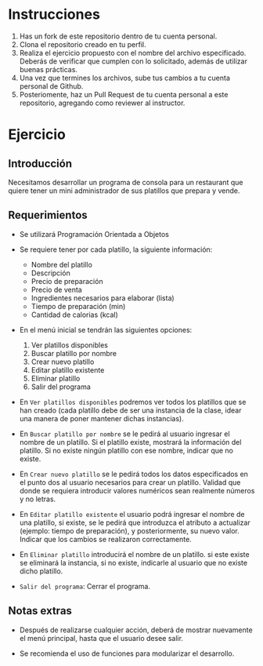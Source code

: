 # Instrucciones

1. Has un fork de este repositorio dentro de tu cuenta personal.
2. Clona el repositorio creado en tu perfil.
3. Realiza el ejercicio propuesto con el nombre del archivo especificado. Deberás de verificar que cumplen con lo solicitado, además de utilizar buenas prácticas.
4. Una vez que termines los archivos, sube tus cambios a tu cuenta personal de Github.
5. Posteriomente, haz un Pull Request de tu cuenta personal a este repositorio, agregando como reviewer al instructor.

# Ejercicio

## Introducción
Necesitamos desarrollar un programa de consola para un restaurant que quiere tener un mini administrador de sus platillos que prepara y vende.

## Requerimientos
- Se utilizará Programación Orientada a Objetos

- Se requiere tener por cada platillo, la siguiente información:
  - Nombre del platillo
  - Descripción
  - Precio de preparación
  - Precio de venta
  - Ingredientes necesarios para elaborar (lista)
  - Tiempo de preparación (min)
  - Cantidad de calorias (kcal)

- En el menú inicial se tendrán las siguientes opciones:
    1. Ver platillos disponibles
    2. Buscar platillo por nombre
    3. Crear nuevo platillo
    4. Editar platillo existente
    5. Eliminar platillo
    6. Salir del programa

- En `Ver platillos disponibles` podremos ver todos los platillos que se han creado (cada platillo debe de ser una instancia de la clase, idear una manera de poner mantener dichas instancias).

- En `Buscar platillo por nombre` se le pedirá al usuario ingresar el nombre de un platillo. Si el platillo existe, mostrará la información del platillo. Si no existe ningún platillo con ese nombre, indicar que no existe.

- En `Crear nuevo platillo` se le pedirá todos los datos especificados en el punto dos al usuario necesarios para crear un platillo. Validad que donde se requiera introducir valores numéricos sean realmente números y no letras.

- En `Editar platillo existente` el usuario podrá ingresar el nombre de una platillo, si existe, se le pedirá que introduzca el atributo a actualizar (ejemplo: tiempo de preparación), y posteriormente, su nuevo valor. Indicar que los cambios se realizaron correctamente.

- En `Eliminar platillo` introducirá el nombre de un platillo. si este existe se eliminará la instancia, si no existe, indicarle al usuario que no existe dicho platillo.

- `Salir del programa`: Cerrar el programa.

## Notas extras

- Después de realizarse cualquier acción, deberá de mostrar nuevamente el menú principal, hasta que el usuario desee salir.

- Se recomienda el uso de funciones para modularizar el desarrollo.
